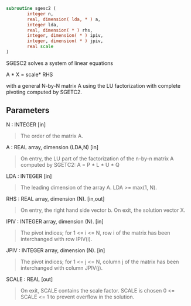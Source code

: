 ```fortran
subroutine sgesc2 (
        integer n,
        real, dimension( lda, * ) a,
        integer lda,
        real, dimension( * ) rhs,
        integer, dimension( * ) ipiv,
        integer, dimension( * ) jpiv,
        real scale
)
```

SGESC2 solves a system of linear equations

A \* X = scale\* RHS

with a general N-by-N matrix A using the LU factorization with
complete pivoting computed by SGETC2.

## Parameters
N : INTEGER [in]
> The order of the matrix A.

A : REAL array, dimension (LDA,N) [in]
> On entry, the  LU part of the factorization of the n-by-n
> matrix A computed by SGETC2:  A = P \* L \* U \* Q

LDA : INTEGER [in]
> The leading dimension of the array A.  LDA >= max(1, N).

RHS : REAL array, dimension (N). [in,out]
> On entry, the right hand side vector b.
> On exit, the solution vector X.

IPIV : INTEGER array, dimension (N). [in]
> The pivot indices; for 1 <= i <= N, row i of the
> matrix has been interchanged with row IPIV(i).

JPIV : INTEGER array, dimension (N). [in]
> The pivot indices; for 1 <= j <= N, column j of the
> matrix has been interchanged with column JPIV(j).

SCALE : REAL [out]
> On exit, SCALE contains the scale factor. SCALE is chosen
> 0 <= SCALE <= 1 to prevent overflow in the solution.

